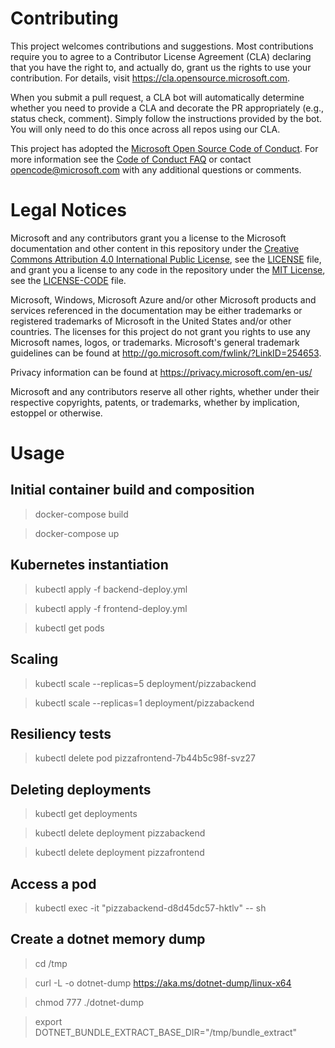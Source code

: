 # Contributing

This project welcomes contributions and suggestions. Most contributions require you to agree to a
Contributor License Agreement (CLA) declaring that you have the right to, and actually do, grant us
the rights to use your contribution. For details, visit https://cla.opensource.microsoft.com.

When you submit a pull request, a CLA bot will automatically determine whether you need to provide
a CLA and decorate the PR appropriately (e.g., status check, comment). Simply follow the instructions
provided by the bot. You will only need to do this once across all repos using our CLA.

This project has adopted the [Microsoft Open Source Code of Conduct](https://opensource.microsoft.com/codeofconduct/).
For more information see the [Code of Conduct FAQ](https://opensource.microsoft.com/codeofconduct/faq/) or
contact [opencode@microsoft.com](mailto:opencode@microsoft.com) with any additional questions or comments.

# Legal Notices

Microsoft and any contributors grant you a license to the Microsoft documentation and other content
in this repository under the [Creative Commons Attribution 4.0 International Public License](https://creativecommons.org/licenses/by/4.0/legalcode),
see the [LICENSE](LICENSE) file, and grant you a license to any code in the repository under the [MIT License](https://opensource.org/licenses/MIT), see the
[LICENSE-CODE](LICENSE-CODE) file.

Microsoft, Windows, Microsoft Azure and/or other Microsoft products and services referenced in the documentation
may be either trademarks or registered trademarks of Microsoft in the United States and/or other countries.
The licenses for this project do not grant you rights to use any Microsoft names, logos, or trademarks.
Microsoft's general trademark guidelines can be found at http://go.microsoft.com/fwlink/?LinkID=254653.

Privacy information can be found at https://privacy.microsoft.com/en-us/

Microsoft and any contributors reserve all other rights, whether under their respective copyrights, patents,
or trademarks, whether by implication, estoppel or otherwise.

# Usage

## Initial container build and composition

> docker-compose build

> docker-compose up

## Kubernetes instantiation

> kubectl apply -f backend-deploy.yml

> kubectl apply -f frontend-deploy.yml

> kubectl get pods

## Scaling

> kubectl scale --replicas=5 deployment/pizzabackend

> kubectl scale --replicas=1 deployment/pizzabackend

## Resiliency tests

> kubectl delete pod pizzafrontend-7b44b5c98f-svz27

## Deleting deployments

> kubectl get deployments

> kubectl delete deployment pizzabackend

> kubectl delete deployment pizzafrontend

## Access a pod

> kubectl exec -it "pizzabackend-d8d45dc57-hktlv" -- sh

## Create a dotnet memory dump

> cd /tmp

> curl -L -o dotnet-dump https://aka.ms/dotnet-dump/linux-x64

> chmod 777 ./dotnet-dump

> export DOTNET_BUNDLE_EXTRACT_BASE_DIR="/tmp/bundle_extract"
